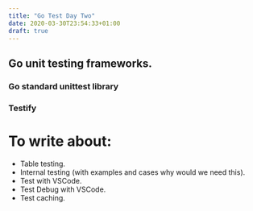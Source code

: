 ```yaml
---
title: "Go Test Day Two"
date: 2020-03-30T23:54:33+01:00
draft: true
---
```



## Go unit testing frameworks.


### Go standard unittest library

### Testify

###



# To write about:
- Table testing.
- Internal testing (with examples and cases why would we need this).
- Test with VSCode.
- Test Debug with VSCode.
- Test caching.